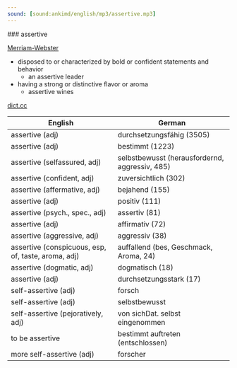 ```yaml
---
sound: [sound:ankimd/english/mp3/assertive.mp3]
---
```


\### assertive

[Merriam-Webster](https://www.merriam-webster.com/dictionary/assertive)

- disposed to or characterized by bold or confident statements and behavior
    - an assertive leader
- having a strong or distinctive flavor or aroma
    - assertive wines

[dict.cc](https://www.dict.cc/assertive)

| English        | German       |
| -------------- | ------------ |
| assertive (adj) | durchsetzungsfähig (3505) |
| assertive (adj) | bestimmt (1223) |
| assertive (selfassured, adj) | selbstbewusst (herausfordernd, aggressiv, 485) |
| assertive (confident, adj) | zuversichtlich (302) |
| assertive (affermative, adj) | bejahend (155) |
| assertive (adj) | positiv (111) |
| assertive (psych., spec., adj) | assertiv (81) |
| assertive (adj) | affirmativ (72) |
| assertive (aggressive, adj) | aggressiv (38) |
| assertive (conspicuous, esp, of, taste, aroma, adj) | auffallend (bes, Geschmack, Aroma, 24) |
| assertive (dogmatic, adj) | dogmatisch (18) |
| assertive (adj) | durchsetzungsstark (17) |
| self-assertive (adj) | forsch |
| self-assertive (adj) | selbstbewusst |
| self-assertive (pejoratively, adj) | von sichDat. selbst eingenommen |
| to be assertive | bestimmt auftreten (entschlossen) |
| more self-assertive (adj) | forscher |
